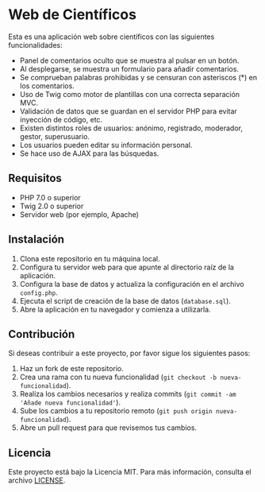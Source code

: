 # Web de Científicos

Esta es una aplicación web sobre científicos con las siguientes funcionalidades:

- Panel de comentarios oculto que se muestra al pulsar en un botón.
- Al desplegarse, se muestra un formulario para añadir comentarios.
- Se comprueban palabras prohibidas y se censuran con asteriscos (*) en los comentarios.
- Uso de Twig como motor de plantillas con una correcta separación MVC.
- Validación de datos que se guardan en el servidor PHP para evitar inyección de código, etc.
- Existen distintos roles de usuarios: anónimo, registrado, moderador, gestor, superusuario.
- Los usuarios pueden editar su información personal.
- Se hace uso de AJAX para las búsquedas.

## Requisitos

- PHP 7.0 o superior
- Twig 2.0 o superior
- Servidor web (por ejemplo, Apache)

## Instalación

1. Clona este repositorio en tu máquina local.
2. Configura tu servidor web para que apunte al directorio raíz de la aplicación.
3. Configura la base de datos y actualiza la configuración en el archivo `config.php`.
4. Ejecuta el script de creación de la base de datos (`database.sql`).
5. Abre la aplicación en tu navegador y comienza a utilizarla.

## Contribución

Si deseas contribuir a este proyecto, por favor sigue los siguientes pasos:

1. Haz un fork de este repositorio.
2. Crea una rama con tu nueva funcionalidad (`git checkout -b nueva-funcionalidad`).
3. Realiza los cambios necesarios y realiza commits (`git commit -am 'Añade nueva funcionalidad'`).
4. Sube los cambios a tu repositorio remoto (`git push origin nueva-funcionalidad`).
5. Abre un pull request para que revisemos tus cambios.

## Licencia

Este proyecto está bajo la Licencia MIT. Para más información, consulta el archivo [LICENSE](LICENSE).
